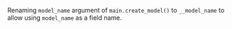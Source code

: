 Renaming `model_name` argument of `main.create_model()` to `__model_name` to allow using `model_name` as a field name.
